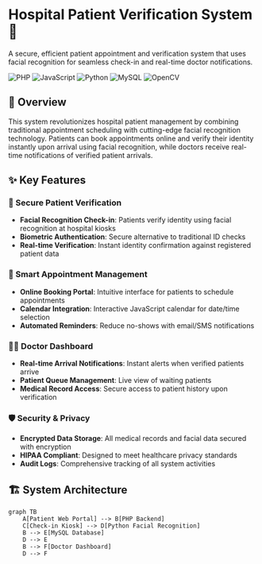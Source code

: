 # Hospital Patient Verification System 🏥

A secure, efficient patient appointment and verification system that uses facial recognition for seamless check-in and real-time doctor notifications.

![PHP](https://img.shields.io/badge/PHP-Backend-777BB4?logo=php)
![JavaScript](https://img.shields.io/badge/JavaScript-Frontend-F7DF1E?logo=javascript)
![Python](https://img.shields.io/badge/Python-Facial%20Recognition-3776AB?logo=python)
![MySQL](https://img.shields.io/badge/MySQL-Database-4479A1?logo=mysql)
![OpenCV](https://img.shields.io/badge/OpenCV-Computer%20Vision-5C3EE8?logo=opencv)

## 🚀 Overview

This system revolutionizes hospital patient management by combining traditional appointment scheduling with cutting-edge facial recognition technology. Patients can book appointments online and verify their identity instantly upon arrival using facial recognition, while doctors receive real-time notifications of verified patient arrivals.

## ✨ Key Features

### 🔐 Secure Patient Verification
- **Facial Recognition Check-in**: Patients verify identity using facial recognition at hospital kiosks
- **Biometric Authentication**: Secure alternative to traditional ID checks
- **Real-time Verification**: Instant identity confirmation against registered patient data

### 📅 Smart Appointment Management
- **Online Booking Portal**: Intuitive interface for patients to schedule appointments
- **Calendar Integration**: Interactive JavaScript calendar for date/time selection
- **Automated Reminders**: Reduce no-shows with email/SMS notifications

### 👨‍⚕️ Doctor Dashboard
- **Real-time Arrival Notifications**: Instant alerts when verified patients arrive
- **Patient Queue Management**: Live view of waiting patients
- **Medical Record Access**: Secure access to patient history upon verification

### 🛡️ Security & Privacy
- **Encrypted Data Storage**: All medical records and facial data secured with encryption
- **HIPAA Compliant**: Designed to meet healthcare privacy standards
- **Audit Logs**: Comprehensive tracking of all system activities

## 🏗️ System Architecture

```mermaid
graph TB
    A[Patient Web Portal] --> B[PHP Backend]
    C[Check-in Kiosk] --> D[Python Facial Recognition]
    B --> E[MySQL Database]
    D --> E
    B --> F[Doctor Dashboard]
    D --> F
